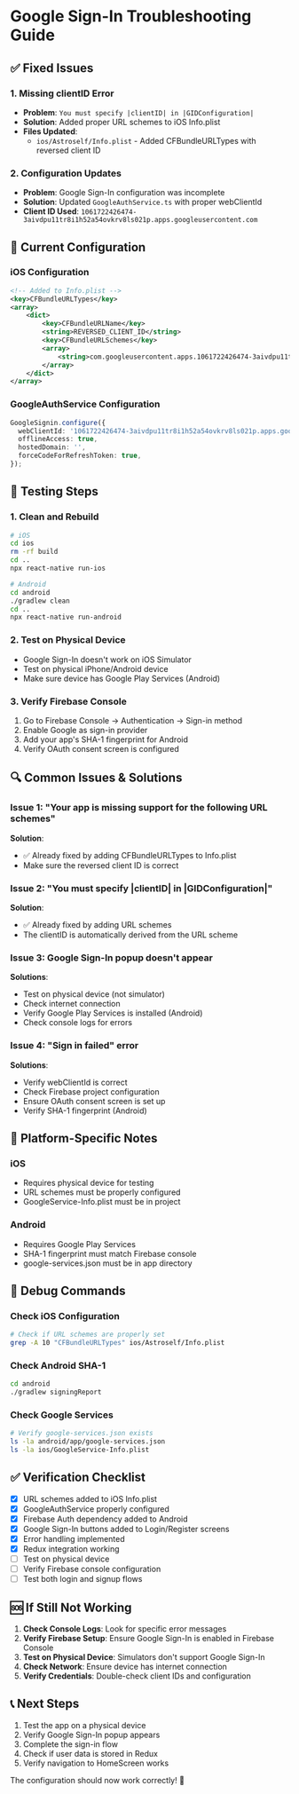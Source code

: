 # Google Sign-In Troubleshooting Guide

## ✅ Fixed Issues

### 1. **Missing clientID Error**
- **Problem**: `You must specify |clientID| in |GIDConfiguration|`
- **Solution**: Added proper URL schemes to iOS Info.plist
- **Files Updated**: 
  - `ios/Astroself/Info.plist` - Added CFBundleURLTypes with reversed client ID

### 2. **Configuration Updates**
- **Problem**: Google Sign-In configuration was incomplete
- **Solution**: Updated `GoogleAuthService.ts` with proper webClientId
- **Client ID Used**: `1061722426474-3aivdpu11tr8i1h52a54ovkrv8ls021p.apps.googleusercontent.com`

## 🔧 Current Configuration

### iOS Configuration
```xml
<!-- Added to Info.plist -->
<key>CFBundleURLTypes</key>
<array>
    <dict>
        <key>CFBundleURLName</key>
        <string>REVERSED_CLIENT_ID</string>
        <key>CFBundleURLSchemes</key>
        <array>
            <string>com.googleusercontent.apps.1061722426474-3aivdpu11tr8i1h52a54ovkrv8ls021p</string>
        </array>
    </dict>
</array>
```

### GoogleAuthService Configuration
```typescript
GoogleSignin.configure({
  webClientId: '1061722426474-3aivdpu11tr8i1h52a54ovkrv8ls021p.apps.googleusercontent.com',
  offlineAccess: true,
  hostedDomain: '',
  forceCodeForRefreshToken: true,
});
```

## 🚀 Testing Steps

### 1. Clean and Rebuild
```bash
# iOS
cd ios
rm -rf build
cd ..
npx react-native run-ios

# Android
cd android
./gradlew clean
cd ..
npx react-native run-android
```

### 2. Test on Physical Device
- Google Sign-In doesn't work on iOS Simulator
- Test on physical iPhone/Android device
- Make sure device has Google Play Services (Android)

### 3. Verify Firebase Console
1. Go to Firebase Console → Authentication → Sign-in method
2. Enable Google as sign-in provider
3. Add your app's SHA-1 fingerprint for Android
4. Verify OAuth consent screen is configured

## 🔍 Common Issues & Solutions

### Issue 1: "Your app is missing support for the following URL schemes"
**Solution**: 
- ✅ Already fixed by adding CFBundleURLTypes to Info.plist
- Make sure the reversed client ID is correct

### Issue 2: "You must specify |clientID| in |GIDConfiguration|"
**Solution**: 
- ✅ Already fixed by adding URL schemes
- The clientID is automatically derived from the URL scheme

### Issue 3: Google Sign-In popup doesn't appear
**Solutions**:
- Test on physical device (not simulator)
- Check internet connection
- Verify Google Play Services is installed (Android)
- Check console logs for errors

### Issue 4: "Sign in failed" error
**Solutions**:
- Verify webClientId is correct
- Check Firebase project configuration
- Ensure OAuth consent screen is set up
- Verify SHA-1 fingerprint (Android)

## 📱 Platform-Specific Notes

### iOS
- Requires physical device for testing
- URL schemes must be properly configured
- GoogleService-Info.plist must be in project

### Android
- Requires Google Play Services
- SHA-1 fingerprint must match Firebase console
- google-services.json must be in app directory

## 🐛 Debug Commands

### Check iOS Configuration
```bash
# Check if URL schemes are properly set
grep -A 10 "CFBundleURLTypes" ios/Astroself/Info.plist
```

### Check Android SHA-1
```bash
cd android
./gradlew signingReport
```

### Check Google Services
```bash
# Verify google-services.json exists
ls -la android/app/google-services.json
ls -la ios/GoogleService-Info.plist
```

## ✅ Verification Checklist

- [x] URL schemes added to iOS Info.plist
- [x] GoogleAuthService properly configured
- [x] Firebase Auth dependency added to Android
- [x] Google Sign-In buttons added to Login/Register screens
- [x] Error handling implemented
- [x] Redux integration working
- [ ] Test on physical device
- [ ] Verify Firebase console configuration
- [ ] Test both login and signup flows

## 🆘 If Still Not Working

1. **Check Console Logs**: Look for specific error messages
2. **Verify Firebase Setup**: Ensure Google Sign-In is enabled in Firebase Console
3. **Test on Physical Device**: Simulators don't support Google Sign-In
4. **Check Network**: Ensure device has internet connection
5. **Verify Credentials**: Double-check client IDs and configuration

## 📞 Next Steps

1. Test the app on a physical device
2. Verify Google Sign-In popup appears
3. Complete the sign-in flow
4. Check if user data is stored in Redux
5. Verify navigation to HomeScreen works

The configuration should now work correctly! 🎉
